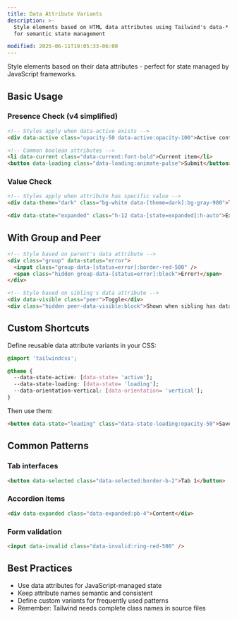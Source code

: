 ```yaml
---
title: Data Attribute Variants
description: >-
  Style elements based on HTML data attributes using Tailwind's data-* variant
  for semantic state management

modified: 2025-06-11T19:05:33-06:00
---
```


Style elements based on their data attributes - perfect for state managed by JavaScript frameworks.

## Basic Usage

### Presence Check (v4 simplified)

```html tailwind
<!-- Styles apply when data-active exists -->
<div data-active class="opacity-50 data-active:opacity-100">Active content</div>

<!-- Common boolean attributes -->
<li data-current class="data-current:font-bold">Current item</li>
<button data-loading class="data-loading:animate-pulse">Submit</button>
```

### Value Check

```html tailwind
<!-- Styles apply when attribute has specific value -->
<div data-theme="dark" class="bg-white data-[theme=dark]:bg-gray-900">Theme-aware container</div>

<div data-state="expanded" class="h-12 data-[state=expanded]:h-auto">Expandable content</div>
```

## With Group and Peer

```html tailwind
<!-- Style based on parent's data attribute -->
<div class="group" data-status="error">
  <input class="group-data-[status=error]:border-red-500" />
  <span class="hidden group-data-[status=error]:block">Error!</span>
</div>

<!-- Style based on sibling's data attribute -->
<div data-visible class="peer">Toggle</div>
<div class="hidden peer-data-visible:block">Shown when sibling has data-visible</div>
```

## Custom Shortcuts

Define reusable data attribute variants in your CSS:

```css
@import 'tailwindcss';

@theme {
  --data-state-active: [data-state= 'active'];
  --data-state-loading: [data-state= 'loading'];
  --data-orientation-vertical: [data-orientation= 'vertical'];
}
```

Then use them:

```html tailwind
<button data-state="loading" class="data-state-loading:opacity-50">Save</button>
```

## Common Patterns

### Tab interfaces

```html tailwind
<button data-selected class="data-selected:border-b-2">Tab 1</button>
```

### Accordion items

```html tailwind
<div data-expanded class="data-expanded:pb-4">Content</div>
```

### Form validation

```html tailwind
<input data-invalid class="data-invalid:ring-red-500" />
```

## Best Practices

- Use data attributes for JavaScript-managed state
- Keep attribute names semantic and consistent
- Define custom variants for frequently used patterns
- Remember: Tailwind needs complete class names in source files
